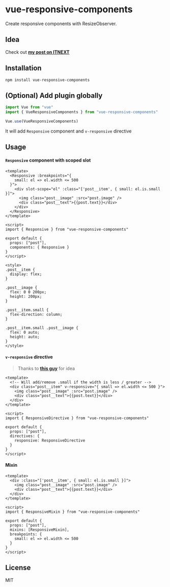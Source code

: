 # vue-responsive-components

Create responsive components with ResizeObserver.

## Idea

Check out [**my post on ITNEXT**](https://itnext.io/making-adaptive-vue-components-with-resizeobserver-123b5ebb20ae)

## Installation

```
npm install vue-responsive-components
```

## (Optional) Add plugin globally

```javascript
import Vue from "vue"
import { VueResponsiveComponents } from "vue-responsive-components"

Vue.use(VueResponsiveComponents)
```

It will add `Responsive` component and `v-responsive` directive

## Usage

#### `Responsive` component with scoped slot

```vue
<template>
  <Responsive :breakpoints="{
    small: el => el.width <= 500
  }">
    <div slot-scope="el" :class="['post__item', { small: el.is.small }]">
      <img class="post__image" :src="post.image" />
      <div class="post__text">{{post.text}}</div>
    </div>
  </Responsive>
</template>

<script>
import { Responsive } from "vue-responsive-components"

export default {
  props: ["post"],
  components: { Responsive }
}
</script>

<style>
.post__item {
  display: flex;
}

.post__image {
  flex: 0 0 200px;
  height: 200px;
}

.post__item.small {
  flex-direction: column;
}

.post__item.small .post__image {
  flex: 0 auto;
  height: auto;
}
</style>
```

#### `v-responsive` directive

> Thanks to [**this guy**](https://www.reddit.com/r/vuejs/comments/8eap88/making_responsive_vue_components_with/dxtx0bu/) for idea

```vue
<template>
  <!-- Will add/remove .small if the width is less / greater -->
  <div class="post__item" v-responsive="{ small => el.width <= 500 }">
    <img class="post__image" :src="post.image" />
    <div class="post__text">{{post.text}}</div>
  </div>
</template>

<script>
import { ResponsiveDirective } from "vue-responsive-components"

export default {
  props: ["post"],
  directives: {
    responsive: ResponsiveDirective
  }
}
</script>
```

#### Mixin

```vue
<template>
  <div :class="['post__item', { small: el.is.small }]">
    <img class="post__image" :src="post.image" />
    <div class="post__text">{{post.text}}</div>
  </div>
</template>

<script>
import { ResponsiveMixin } from "vue-responsive-components"

export default {
  props: ["post"],
  mixins: [ResponsiveMixin],
  breakpoints: {
    small: el => el.width <= 500
  }
}
</script>
```

## License

MIT
